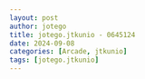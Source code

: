 ```yaml
---
layout: post
author: jotego
title: jotego.jtkunio - 0645124
date: 2024-09-08
categories: [Arcade, jtkunio]
tags: [jotego.jtkunio]
---
```


